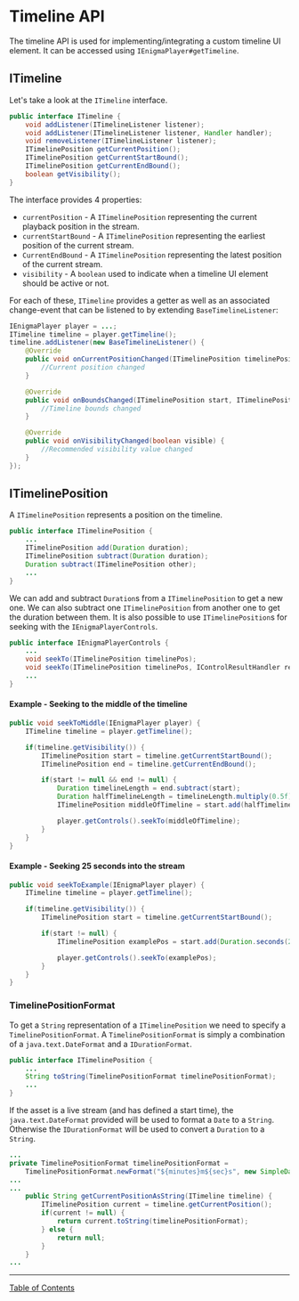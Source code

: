 # Timeline API
The timeline API is used for implementing/integrating a custom timeline UI element.
It can be accessed using `IEnigmaPlayer#getTimeline`.

## ITimeline

Let's take a look at the `ITimeline` interface.
```java
public interface ITimeline {
    void addListener(ITimelineListener listener);
    void addListener(ITimelineListener listener, Handler handler);
    void removeListener(ITimelineListener listener);
    ITimelinePosition getCurrentPosition();
    ITimelinePosition getCurrentStartBound();
    ITimelinePosition getCurrentEndBound();
    boolean getVisibility();
}
```

The interface provides 4 properties:
* `currentPosition` - A `ITimelinePosition` representing the current playback position in the stream.
* `currentStartBound` -  A `ITimelinePosition` representing the earliest position of the current stream.
* `CurrentEndBound` -  A `ITimelinePosition` representing the latest position of the current stream.
* `visibility` - A `boolean` used to indicate when a timeline UI element should be active or not.

For each of these, `ITimeline` provides a getter as well as an associated change-event that can be
listened to by extending `BaseTimelineListener`:

```java
IEnigmaPlayer player = ...;
ITimeline timeline = player.getTimeline();
timeline.addListener(new BaseTimelineListener() {
    @Override
    public void onCurrentPositionChanged(ITimelinePosition timelinePosition) {
        //Current position changed
    }

    @Override
    public void onBoundsChanged(ITimelinePosition start, ITimelinePosition end) {
        //Timeline bounds changed
    }

    @Override
    public void onVisibilityChanged(boolean visible) {
        //Recommended visibility value changed
    }
});
```


## ITimelinePosition

A `ITimelinePosition` represents a position on the timeline.
```java
public interface ITimelinePosition {
    ...
    ITimelinePosition add(Duration duration);
    ITimelinePosition subtract(Duration duration);
    Duration subtract(ITimelinePosition other);
    ...
}
```
We can add and subtract `Duration`s from a `ITimelinePosition` to get a new one.
We can also subtract one `ITimelinePosition` from another one to get the duration between them.
It is also possible to use `ITimelinePosition`s for seeking with the `IEnigmaPlayerControls`.
```java
public interface IEnigmaPlayerControls {
    ...
    void seekTo(ITimelinePosition timelinePos);
    void seekTo(ITimelinePosition timelinePos, IControlResultHandler resultHandler);
    ...
}
```

#### Example - Seeking to the middle of the timeline
```java
public void seekToMiddle(IEnigmaPlayer player) {
    ITimeline timeline = player.getTimeline();

    if(timeline.getVisibility()) {
        ITimelinePosition start = timeline.getCurrentStartBound();
        ITimelinePosition end = timeline.getCurrentEndBound();

        if(start != null && end != null) {
            Duration timelineLength = end.subtract(start);
            Duration halfTimelineLength = timelineLength.multiply(0.5f);
            ITimelinePosition middleOfTimeline = start.add(halfTimelineLength);

            player.getControls().seekTo(middleOfTimeline);
        }
    }
}
```
#### Example - Seeking 25 seconds into the stream
```java
public void seekToExample(IEnigmaPlayer player) {
    ITimeline timeline = player.getTimeline();

    if(timeline.getVisibility()) {
        ITimelinePosition start = timeline.getCurrentStartBound();

        if(start != null) {
            ITimelinePosition examplePos = start.add(Duration.seconds(25));

            player.getControls().seekTo(examplePos);
        }
    }
}
```


### TimelinePositionFormat

To get a `String` representation of a `ITimelinePosition` we need to specify a
`TimelinePositionFormat`. A `TimelinePositionFormat` is simply a combination of a `java.text.DateFormat` and a `IDurationFormat`.
```java
public interface ITimelinePosition {
    ...
    String toString(TimelinePositionFormat timelinePositionFormat);
    ...
}
```

If the asset is a live stream (and has defined a start time), the `java.text.DateFormat` provided will be used to format a `Date`
to a `String`. Otherwise the `IDurationFormat` will be used to convert a `Duration` to a `String`.

```java
...
private TimelinePositionFormat timelinePositionFormat =
    TimelinePositionFormat.newFormat("${minutes}m${sec}s", new SimpleDateFormat("hh:mm a"));
...
...
    public String getCurrentPositionAsString(ITimeline timeline) {
        ITimelinePosition current = timeline.getCurrentPosition();
        if(current != null) {
            return current.toString(timelinePositionFormat);
        } else {
            return null;
        }
    }
...
```




___
[Table of Contents](../index.md)<br/>

